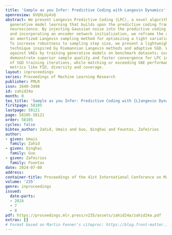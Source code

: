 ```yaml
---
title: 'Sample as you Infer: Predictive Coding with Langevin Dynamics'
openreview: 6VQXLUy4sQ
abstract: We present Langevin Predictive Coding (LPC), a novel algorithm for deep
  generative model learning that builds upon the predictive coding framework of computational
  neuroscience. By injecting Gaussian noise into the predictive coding inference procedure
  and incorporating an encoder network initialization, we reframe the approach as
  an amortized Langevin sampling method for optimizing a tight variational lower bound.
  To increase robustness to sampling step size, we present a lightweight preconditioning
  technique inspired by Riemannian Langevin methods and adaptive SGD. We compare LPC
  against VAEs by training generative models on benchmark datasets; our experiments
  demonstrate superior sample quality and faster convergence for LPC in a fraction
  of SGD training iterations, while matching or exceeding VAE performance across key
  metrics like FID, diversity and coverage.
layout: inproceedings
series: Proceedings of Machine Learning Research
publisher: PMLR
issn: 2640-3498
id: zahid24a
month: 0
tex_title: 'Sample as you Infer: Predictive Coding with {L}angevin Dynamics'
firstpage: 58105
lastpage: 58121
page: 58105-58121
order: 58105
cycles: false
bibtex_author: Zahid, Umais and Guo, Qinghai and Fountas, Zafeirios
author:
- given: Umais
  family: Zahid
- given: Qinghai
  family: Guo
- given: Zafeirios
  family: Fountas
date: 2024-07-08
address:
container-title: Proceedings of the 41st International Conference on Machine Learning
volume: '235'
genre: inproceedings
issued:
  date-parts:
  - 2024
  - 7
  - 8
pdf: https://proceedings.mlr.press/v235/assets/zahid24a/zahid24a.pdf
extras: []
# Format based on Martin Fenner's citeproc: https://blog.front-matter.io/posts/citeproc-yaml-for-bibliographies/
---
```

